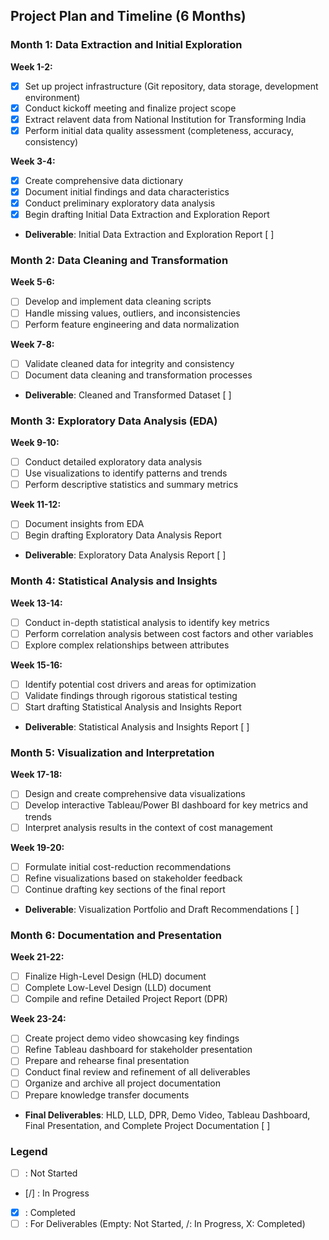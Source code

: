 ## Project Plan and Timeline (6 Months)

### Month 1: Data Extraction and Initial Exploration
**Week 1-2:**
- [x] Set up project infrastructure (Git repository, data storage, development environment)
- [x] Conduct kickoff meeting and finalize project scope
- [x] Extract relavent data from National Institution for Transforming India 
- [x] Perform initial data quality assessment (completeness, accuracy, consistency)

**Week 3-4:**
- [x] Create comprehensive data dictionary
- [x] Document initial findings and data characteristics
- [x] Conduct preliminary exploratory data analysis
- [x] Begin drafting Initial Data Extraction and Exploration Report
- **Deliverable**: Initial Data Extraction and Exploration Report [  ]

### Month 2: Data Cleaning and Transformation
**Week 5-6:**
- [ ] Develop and implement data cleaning scripts
- [ ] Handle missing values, outliers, and inconsistencies
- [ ] Perform feature engineering and data normalization

**Week 7-8:**
- [ ] Validate cleaned data for integrity and consistency
- [ ] Document data cleaning and transformation processes
- **Deliverable**: Cleaned and Transformed Dataset [  ]

### Month 3: Exploratory Data Analysis (EDA)
**Week 9-10:**
- [ ] Conduct detailed exploratory data analysis
- [ ] Use visualizations to identify patterns and trends
- [ ] Perform descriptive statistics and summary metrics

**Week 11-12:**
- [ ] Document insights from EDA
- [ ] Begin drafting Exploratory Data Analysis Report
- **Deliverable**: Exploratory Data Analysis Report [  ]

### Month 4: Statistical Analysis and Insights
**Week 13-14:**
- [ ] Conduct in-depth statistical analysis to identify key metrics
- [ ] Perform correlation analysis between cost factors and other variables
- [ ] Explore complex relationships between attributes

**Week 15-16:**
- [ ] Identify potential cost drivers and areas for optimization
- [ ] Validate findings through rigorous statistical testing
- [ ] Start drafting Statistical Analysis and Insights Report
- **Deliverable**: Statistical Analysis and Insights Report [  ]

### Month 5: Visualization and Interpretation
**Week 17-18:**
- [ ] Design and create comprehensive data visualizations
- [ ] Develop interactive Tableau/Power BI dashboard for key metrics and trends
- [ ] Interpret analysis results in the context of cost management

**Week 19-20:**
- [ ] Formulate initial cost-reduction recommendations
- [ ] Refine visualizations based on stakeholder feedback
- [ ] Continue drafting key sections of the final report
- **Deliverable**: Visualization Portfolio and Draft Recommendations [  ]

### Month 6: Documentation and Presentation
**Week 21-22:**
- [ ] Finalize High-Level Design (HLD) document
- [ ] Complete Low-Level Design (LLD) document
- [ ] Compile and refine Detailed Project Report (DPR)

**Week 23-24:**
- [ ] Create project demo video showcasing key findings
- [ ] Refine Tableau dashboard for stakeholder presentation
- [ ] Prepare and rehearse final presentation
- [ ] Conduct final review and refinement of all deliverables
- [ ] Organize and archive all project documentation
- [ ] Prepare knowledge transfer documents
- **Final Deliverables**: HLD, LLD, DPR, Demo Video, Tableau Dashboard, Final Presentation, and Complete Project Documentation [  ]

### Legend
- [ ] : Not Started
- [/] : In Progress
- [x] : Completed
- [  ] : For Deliverables (Empty: Not Started, /: In Progress, X: Completed)
